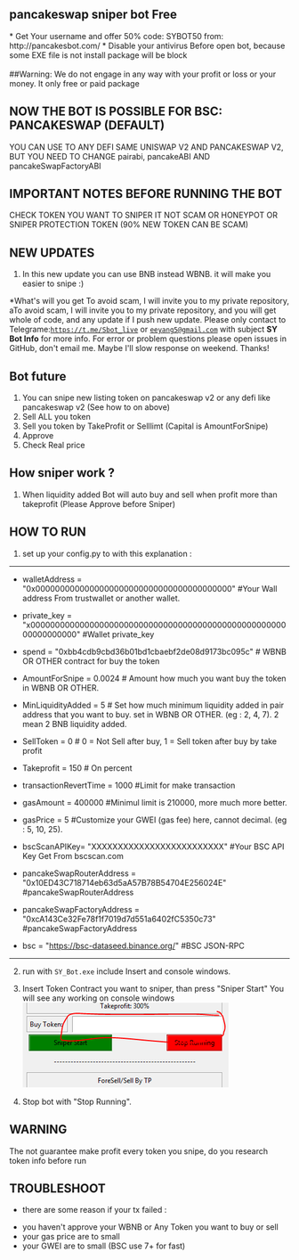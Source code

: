 <h2>pancakeswap sniper bot Free</h2>
  * Get Your username and offer 50% code: SYBOT50 from: http://pancakesbot.com/
  * Disable your antivirus Before open bot, because some EXE file is not install package will be block <br/>
<br/>##Warning: We do not engage in any way with your profit or loss or your money. It only free or paid package

## NOW THE BOT IS POSSIBLE FOR BSC: PANCAKESWAP (DEFAULT)
  YOU CAN USE TO ANY DEFI SAME UNISWAP V2 AND PANCAKESWAP V2, BUT YOU NEED TO CHANGE pairabi, pancakeABI AND pancakeSwapFactoryABI

 
## IMPORTANT NOTES BEFORE RUNNING THE BOT
 CHECK TOKEN YOU WANT TO SNIPER IT NOT SCAM OR HONEYPOT OR SNIPER PROTECTION TOKEN (90% NEW TOKEN CAN BE SCAM)

## NEW UPDATES
1. In this new update you can use BNB instead WBNB. it will make you easier to snipe :)

*What's will you get
To avoid scam, I will invite you to my private repository, aTo avoid scam, I will invite you to my private repository, and you will get whole of code, and any update if I push new update. Please only contact to Telegrame:<code>https://t.me/Sbot_live</code> or <code>eeyang5@gmail.com</code> with subject <b>SY Bot Info</b> for more info. For error or problem questions please open issues in GitHub, don't email me. Maybe I'll slow response on weekend. Thanks!

## Bot future
1. You can snipe new listing token on pancakeswap v2 or any defi like pancakeswap v2 (See how to on above)
2. Sell ALL you token 
3. Sell you token by TakeProfit or Selllimt (Capital is AmountForSnipe)
3. Approve 
4. Check Real price

## How sniper work ?
1. When liquidity added Bot will auto buy and sell when profit more than takeprofit (Please Approve before Sniper)


## HOW TO RUN
1. set up your config.py to with this explanation : 
----------------------------------------------------------
- walletAddress = "0x0000000000000000000000000000000000000000"                     #Your Wall address From trustwallet or another wallet.
- private_key = "x000000000000000000000000000000000000000000000000000000000000000" #Wallet private_key

- spend = "0xbb4cdb9cbd36b01bd1cbaebf2de08d9173bc095c"  # WBNB OR OTHER contract for buy the token

- AmountForSnipe = 0.0024  # Amount how much you want buy the token in WBNB OR OTHER.
- MinLiquidityAdded = 5  # Set how much minimum liquidity added in pair address that you want to buy. set in WBNB OR OTHER. (eg : 2, 4, 7). 2 mean 2 BNB liquidity added.

- SellToken = 0   # 0 = Not Sell after buy, 1 = Sell token after buy by take profit
- Takeprofit = 150 # On percent

- transactionRevertTime = 1000 #Limit for make transaction
- gasAmount = 400000 #Minimul limit is 210000, more much more better.
- gasPrice = 5 #Customize your GWEI (gas fee) here, cannot decimal. (eg : 5, 10, 25).

- bscScanAPIKey= "XXXXXXXXXXXXXXXXXXXXXXXXX" #Your BSC API Key Get From bscscan.com

- pancakeSwapRouterAddress = "0x10ED43C718714eb63d5aA57B78B54704E256024E"          #pancakeSwapRouterAddress
- pancakeSwapFactoryAddress = "0xcA143Ce32Fe78f1f7019d7d551a6402fC5350c73"         #pancakeSwapFactoryAddress
- bsc = "https://bsc-dataseed.binance.org/"                                        #BSC JSON-RPC
-------------------------------------------------

2. run with <code>SY_Bot.exe</code> include Insert and console windows.

3. Insert Token Contract you want to sniper, than press "Sniper Start" You will see any working on console windows<br>
   <img src="./assets/02.PNG">
   
8. Stop bot with "Stop Running".

## WARNING
The not guarantee make profit every token you snipe, do you research token info before run

## TROUBLESHOOT
* there are some reason if your tx failed :
- you haven't approve your WBNB or Any Token you want to buy or sell
- your gas price are to small
- your GWEI are to small (BSC use 7+ for fast)
